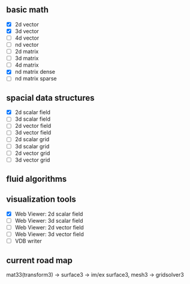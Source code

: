 ## basic math
- [x] 2d vector
- [x] 3d vector
- [ ] 4d vector
- [ ] nd vector
- [ ] 2d matrix
- [ ] 3d matrix
- [ ] 4d matrix
- [x] nd matrix dense
- [ ] nd matrix sparse

## spacial data structures
- [x] 2d scalar field
- [ ] 3d scalar field
- [ ] 2d vector field
- [ ] 3d vector field
- [ ] 2d scalar grid
- [ ] 3d scalar grid
- [ ] 2d vector grid
- [ ] 3d vector grid

## fluid algorithms



## visualization tools
- [x] Web Viewer: 2d scalar field
- [ ] Web Viewer: 3d scalar field
- [ ] Web Viewer: 2d vector field
- [ ] Web Viewer: 3d vector field
- [ ] VDB writer

## current road map
mat33(transform3) -> surface3 -> im/ex surface3, mesh3 -> gridsolver3